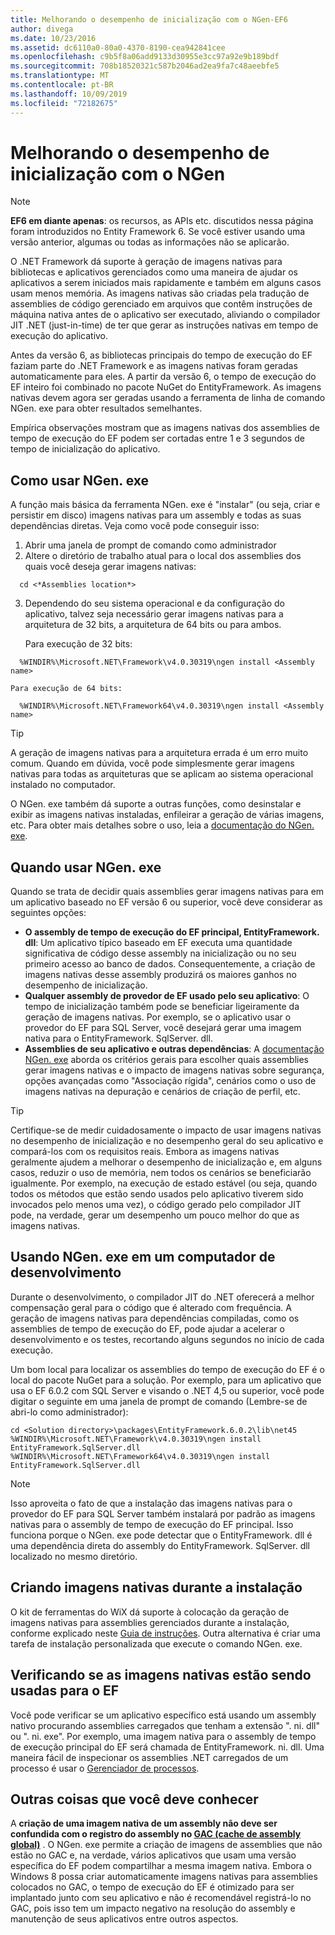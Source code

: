 ```yaml
---
title: Melhorando o desempenho de inicialização com o NGen-EF6
author: divega
ms.date: 10/23/2016
ms.assetid: dc6110a0-80a0-4370-8190-cea942841cee
ms.openlocfilehash: c9b5f8a06add9133d30955e3cc97a92e9b189bdf
ms.sourcegitcommit: 708b18520321c587b2046ad2ea9fa7c48aeebfe5
ms.translationtype: MT
ms.contentlocale: pt-BR
ms.lasthandoff: 10/09/2019
ms.locfileid: "72182675"
---
```

# <a name="improving-startup-performance-with-ngen"></a>Melhorando o desempenho de inicialização com o NGen
> [!NOTE]
> **EF6 em diante apenas**: os recursos, as APIs etc. discutidos nessa página foram introduzidos no Entity Framework 6. Se você estiver usando uma versão anterior, algumas ou todas as informações não se aplicarão.  

O .NET Framework dá suporte à geração de imagens nativas para bibliotecas e aplicativos gerenciados como uma maneira de ajudar os aplicativos a serem iniciados mais rapidamente e também em alguns casos usam menos memória. As imagens nativas são criadas pela tradução de assemblies de código gerenciado em arquivos que contêm instruções de máquina nativa antes de o aplicativo ser executado, aliviando o compilador JIT .NET (just-in-time) de ter que gerar as instruções nativas em tempo de execução do aplicativo.  

Antes da versão 6, as bibliotecas principais do tempo de execução do EF faziam parte do .NET Framework e as imagens nativas foram geradas automaticamente para eles. A partir da versão 6, o tempo de execução do EF inteiro foi combinado no pacote NuGet do EntityFramework. As imagens nativas devem agora ser geradas usando a ferramenta de linha de comando NGen. exe para obter resultados semelhantes.  

Empírica observações mostram que as imagens nativas dos assemblies de tempo de execução do EF podem ser cortadas entre 1 e 3 segundos de tempo de inicialização do aplicativo.  

## <a name="how-to-use-ngenexe"></a>Como usar NGen. exe  

A função mais básica da ferramenta NGen. exe é "instalar" (ou seja, criar e persistir em disco) imagens nativas para um assembly e todas as suas dependências diretas. Veja como você pode conseguir isso:  

1. Abrir uma janela de prompt de comando como administrador  
2. Altere o diretório de trabalho atual para o local dos assemblies dos quais você deseja gerar imagens nativas:  

  ``` console
    cd <*Assemblies location*>  
  ```
3. Dependendo do seu sistema operacional e da configuração do aplicativo, talvez seja necessário gerar imagens nativas para a arquitetura de 32 bits, a arquitetura de 64 bits ou para ambos.  

    Para execução de 32 bits:  
  ``` console
    %WINDIR%\Microsoft.NET\Framework\v4.0.30319\ngen install <Assembly name>  
  ```
    Para execução de 64 bits:
  ``` console
    %WINDIR%\Microsoft.NET\Framework64\v4.0.30319\ngen install <Assembly name>  
  ```

> [!TIP]
> A geração de imagens nativas para a arquitetura errada é um erro muito comum. Quando em dúvida, você pode simplesmente gerar imagens nativas para todas as arquiteturas que se aplicam ao sistema operacional instalado no computador.  

O NGen. exe também dá suporte a outras funções, como desinstalar e exibir as imagens nativas instaladas, enfileirar a geração de várias imagens, etc. Para obter mais detalhes sobre o uso, leia a [documentação do NGen. exe](https://msdn.microsoft.com/library/6t9t5wcf.aspx).  

## <a name="when-to-use-ngenexe"></a>Quando usar NGen. exe  

Quando se trata de decidir quais assemblies gerar imagens nativas para em um aplicativo baseado no EF versão 6 ou superior, você deve considerar as seguintes opções:  

- **O assembly de tempo de execução do EF principal, EntityFramework. dll**: Um aplicativo típico baseado em EF executa uma quantidade significativa de código desse assembly na inicialização ou no seu primeiro acesso ao banco de dados. Consequentemente, a criação de imagens nativas desse assembly produzirá os maiores ganhos no desempenho de inicialização.  
- **Qualquer assembly de provedor de EF usado pelo seu aplicativo**: O tempo de inicialização também pode se beneficiar ligeiramente da geração de imagens nativas. Por exemplo, se o aplicativo usar o provedor do EF para SQL Server, você desejará gerar uma imagem nativa para o EntityFramework. SqlServer. dll.  
- **Assemblies de seu aplicativo e outras dependências**: A [documentação NGen. exe](https://msdn.microsoft.com/library/6t9t5wcf.aspx) aborda os critérios gerais para escolher quais assemblies gerar imagens nativas e o impacto de imagens nativas sobre segurança, opções avançadas como "Associação rígida", cenários como o uso de imagens nativas na depuração e cenários de criação de perfil, etc.  

> [!TIP]
> Certifique-se de medir cuidadosamente o impacto de usar imagens nativas no desempenho de inicialização e no desempenho geral do seu aplicativo e compará-los com os requisitos reais. Embora as imagens nativas geralmente ajudem a melhorar o desempenho de inicialização e, em alguns casos, reduzir o uso de memória, nem todos os cenários se beneficiarão igualmente. Por exemplo, na execução de estado estável (ou seja, quando todos os métodos que estão sendo usados pelo aplicativo tiverem sido invocados pelo menos uma vez), o código gerado pelo compilador JIT pode, na verdade, gerar um desempenho um pouco melhor do que as imagens nativas.  

## <a name="using-ngenexe-in-a-development-machine"></a>Usando NGen. exe em um computador de desenvolvimento  

Durante o desenvolvimento, o compilador JIT do .NET oferecerá a melhor compensação geral para o código que é alterado com frequência. A geração de imagens nativas para dependências compiladas, como os assemblies de tempo de execução do EF, pode ajudar a acelerar o desenvolvimento e os testes, recortando alguns segundos no início de cada execução.  

Um bom local para localizar os assemblies do tempo de execução do EF é o local do pacote NuGet para a solução. Por exemplo, para um aplicativo que usa o EF 6.0.2 com SQL Server e visando o .NET 4,5 ou superior, você pode digitar o seguinte em uma janela de prompt de comando (Lembre-se de abri-lo como administrador):  

```console
cd <Solution directory>\packages\EntityFramework.6.0.2\lib\net45
%WINDIR%\Microsoft.NET\Framework\v4.0.30319\ngen install EntityFramework.SqlServer.dll
%WINDIR%\Microsoft.NET\Framework64\v4.0.30319\ngen install EntityFramework.SqlServer.dll
```  

> [!NOTE]
> Isso aproveita o fato de que a instalação das imagens nativas para o provedor do EF para SQL Server também instalará por padrão as imagens nativas para o assembly de tempo de execução do EF principal. Isso funciona porque o NGen. exe pode detectar que o EntityFramework. dll é uma dependência direta do assembly do EntityFramework. SqlServer. dll localizado no mesmo diretório.  

## <a name="creating-native-images-during-setup"></a>Criando imagens nativas durante a instalação  

O kit de ferramentas do WiX dá suporte à colocação da geração de imagens nativas para assemblies gerenciados durante a instalação, conforme explicado neste [Guia de instruções](https://wixtoolset.org/documentation/manual/v3/howtos/files_and_registry/ngen_managed_assemblies.html). Outra alternativa é criar uma tarefa de instalação personalizada que execute o comando NGen. exe.  

## <a name="verifying-that-native-images-are-being-used-for-ef"></a>Verificando se as imagens nativas estão sendo usadas para o EF  

Você pode verificar se um aplicativo específico está usando um assembly nativo procurando assemblies carregados que tenham a extensão ". ni. dll" ou ". ni. exe". Por exemplo, uma imagem nativa para o assembly de tempo de execução principal do EF será chamada de EntityFramework. ni. dll. Uma maneira fácil de inspecionar os assemblies .NET carregados de um processo é usar o [Gerenciador de processos](https://technet.microsoft.com/sysinternals/bb896653).  

## <a name="other-things-to-be-aware-of"></a>Outras coisas que você deve conhecer  

A **criação de uma imagem nativa de um assembly não deve ser confundida com o registro do assembly no [GAC (cache de assembly global)](https://msdn.microsoft.com/library/yf1d93sz.aspx)** . O NGen. exe permite a criação de imagens de assemblies que não estão no GAC e, na verdade, vários aplicativos que usam uma versão específica do EF podem compartilhar a mesma imagem nativa. Embora o Windows 8 possa criar automaticamente imagens nativas para assemblies colocados no GAC, o tempo de execução do EF é otimizado para ser implantado junto com seu aplicativo e não é recomendável registrá-lo no GAC, pois isso tem um impacto negativo na resolução do assembly e manutenção de seus aplicativos entre outros aspectos.  
